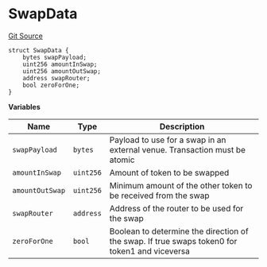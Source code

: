 # SwapData

[Git Source](https://github.com/ArrakisFinance/arrakis-modular/blob/main/src/structs/SRouter.sol)

```solidity
struct SwapData {
    bytes swapPayload;
    uint256 amountInSwap;
    uint256 amountOutSwap;
    address swapRouter;
    bool zeroForOne;
}
```

**Variables**

| Name            | Type      | Description                                                                                   |
| --------------- | --------- | --------------------------------------------------------------------------------------------- |
| `swapPayload`   | `bytes`   | Payload to use for a swap in an external venue. Transaction must be atomic                    |
| `amountInSwap`  | `uint256` | Amount of token to be swapped                                                                 |
| `amountOutSwap` | `uint256` | Minimum amount of the other token to be received from the swap                                |
| `swapRouter`    | `address` | Address of the router to be used for the swap                                                 |
| `zeroForOne`    | `bool`    | Boolean to determine the direction of the swap. If true swaps token0 for token1 and viceversa |
